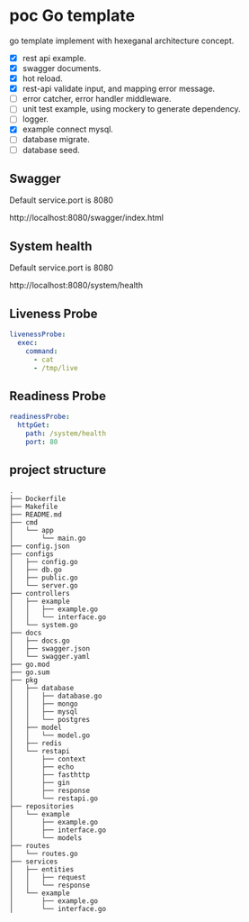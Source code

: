 # poc Go template

go template implement with hexeganal architecture concept.

- [x] rest api example.
- [x] swagger documents.
- [x] hot reload.
- [x] rest-api validate input, and mapping error message.
- [ ] error catcher, error handler middleware.
- [ ] unit test example, using mockery to generate dependency.
- [ ] logger.
- [x] example connect mysql.
- [ ] database migrate.
- [ ] database seed.

## Swagger

Default service.port is 8080

http://localhost:8080/swagger/index.html

## System health

Default service.port is 8080

http://localhost:8080/system/health

## Liveness Probe

```yaml
livenessProbe:
  exec:
    command:
      - cat
      - /tmp/live
```

## Readiness Probe

```yaml
readinessProbe:
  httpGet:
    path: /system/health
    port: 80
```

## project structure

```
.
├── Dockerfile
├── Makefile
├── README.md
├── cmd
│   └── app
│       └── main.go
├── config.json
├── configs
│   ├── config.go
│   ├── db.go
│   ├── public.go
│   └── server.go
├── controllers
│   ├── example
│   │   ├── example.go
│   │   └── interface.go
│   └── system.go
├── docs
│   ├── docs.go
│   ├── swagger.json
│   └── swagger.yaml
├── go.mod
├── go.sum
├── pkg
│   ├── database
│   │   ├── database.go
│   │   ├── mongo
│   │   ├── mysql
│   │   └── postgres
│   ├── model
│   │   └── model.go
│   ├── redis
│   └── restapi
│       ├── context
│       ├── echo
│       ├── fasthttp
│       ├── gin
│       ├── response
│       └── restapi.go
├── repositories
│   └── example
│       ├── example.go
│       ├── interface.go
│       └── models
├── routes
│   └── routes.go
├── services
│   ├── entities
│   │   ├── request
│   │   └── response
│   └── example
│       ├── example.go
│       └── interface.go
```
